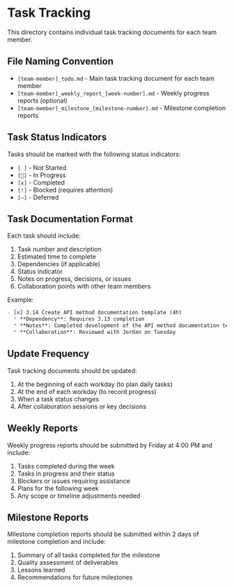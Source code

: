 # Task Tracking

This directory contains individual task tracking documents for each team member.

## File Naming Convention

- `[team-member]_todo.md` - Main task tracking document for each team member
- `[team-member]_weekly_report_[week-number].md` - Weekly progress reports (optional)
- `[team-member]_milestone_[milestone-number].md` - Milestone completion reports

## Task Status Indicators

Tasks should be marked with the following status indicators:

- `[ ]` - Not Started
- `[🔄]` - In Progress
- `[x]` - Completed
- `[!]` - Blocked (requires attention)
- `[~]` - Deferred

## Task Documentation Format

Each task should include:

1. Task number and description
2. Estimated time to complete
3. Dependencies (if applicable)
4. Status indicator
5. Notes on progress, decisions, or issues
6. Collaboration points with other team members

Example:
```markdown
- [x] 3.14 Create API method documentation template (4h)
  * **Dependency**: Requires 3.13 completion
  * **Notes**: Completed development of the API method documentation template along with comprehensive implementation guide. Created example implementation (getWorkItems.md) to demonstrate proper template usage.
  * **Collaboration**: Reviewed with Jordan on Tuesday
```

## Update Frequency

Task tracking documents should be updated:

1. At the beginning of each workday (to plan daily tasks)
2. At the end of each workday (to record progress)
3. When a task status changes
4. After collaboration sessions or key decisions

## Weekly Reports

Weekly progress reports should be submitted by Friday at 4:00 PM and include:

1. Tasks completed during the week
2. Tasks in progress and their status
3. Blockers or issues requiring assistance
4. Plans for the following week
5. Any scope or timeline adjustments needed

## Milestone Reports

Milestone completion reports should be submitted within 2 days of milestone completion and include:

1. Summary of all tasks completed for the milestone
2. Quality assessment of deliverables
3. Lessons learned
4. Recommendations for future milestones 